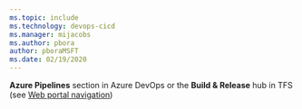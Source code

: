 ```yaml
---
ms.topic: include
ms.technology: devops-cicd
ms.manager: mijacobs
ms.author: pbora
author: pboraMSFT
ms.date: 02/19/2020
---
```


**Azure Pipelines** section in Azure DevOps or the **Build &amp; Release** hub in TFS (see [Web portal navigation](../../../project/navigation/index.md))
